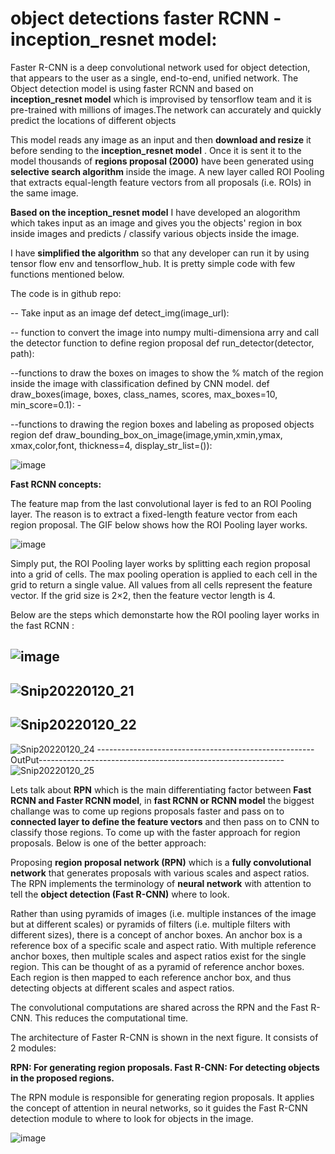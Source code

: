 # object detections faster RCNN - inception_resnet model:

Faster R-CNN is a deep convolutional network used for object detection, that appears to the user as a single, end-to-end, unified network.
The Object detection model is using faster RCNN and based on **inception_resnet model** which is improvised by tensorflow team and it is pre-trained with millions of images.The network can accurately and quickly predict the locations of different objects

This model reads any image as an input and then **download and resize** it before sending to the **inception_resnet model** . Once it is sent it to the model thousands of **regions proposal (2000)**  have been generated using **selective search algorithm** inside the image. A new layer called ROI Pooling that extracts equal-length feature vectors from all proposals (i.e. ROIs) in the same image.

**Based on the inception_resnet model** I have developed an alogorithm which takes input as an image and gives you the objects' region in box inside images and predicts / classify various objects inside the image.


I have **simplified the algorithm** so that any developer can run it by using tensor flow env and tensorflow_hub. It is pretty simple code with few functions mentioned below.

The code is in github repo:


-- Take input as an image
def detect_img(image_url):

-- function to convert the image into numpy multi-dimensiona arry and call the detector function to define region proposal
def run_detector(detector, path):

--functions to draw the boxes on images to show the % match of the region inside the image with classification defined by CNN model.
def draw_boxes(image, boxes, class_names, scores, max_boxes=10, min_score=0.1): - 

--functions to drawing the region boxes and labeling as proposed objects region
def draw_bounding_box_on_image(image,ymin,xmin,ymax, xmax,color,font, thickness=4, display_str_list=()):

![image](https://user-images.githubusercontent.com/2432102/150046416-612d0802-2ebc-4291-8751-92746aa73eec.png)


**Fast RCNN concepts:**

The feature map from the last convolutional layer is fed to an ROI Pooling layer. The reason is to extract a fixed-length feature vector from each region proposal. The GIF below shows how the ROI Pooling layer works.



![image](https://user-images.githubusercontent.com/2432102/150331485-c298e1b5-9f9d-4f38-81e6-329c01fbefb7.png)


Simply put, the ROI Pooling layer works by splitting each region proposal into a grid of cells. The max pooling operation is applied to each cell in the grid to return a single value. All values from all cells represent the feature vector. If the grid size is 2×2, then the feature vector length is 4.

Below are the steps which demonstarte how the ROI pooling layer works in the fast RCNN :

![image](https://user-images.githubusercontent.com/2432102/150331554-2fbf89a6-370c-478d-b828-d4cfeeeb0429.png)
-------------------------------------------------------------------------------------------------------------------
![Snip20220120_21](https://user-images.githubusercontent.com/2432102/150337295-fa21c98b-8f30-424e-8f25-394d7b0b02cf.png)
-------------------------------------------------------------------------------------------------------------------
![Snip20220120_22](https://user-images.githubusercontent.com/2432102/150337309-bc0af853-a863-484a-8202-efa8f538d22d.png)
-------------------------------------------------------------------------------------------------------------------
![Snip20220120_24](https://user-images.githubusercontent.com/2432102/150337324-a93058cc-d56a-4116-851c-d5ab9ffc35e2.png)
------------------------------------------------------OutPut-------------------------------------------------------------
![Snip20220120_25](https://user-images.githubusercontent.com/2432102/150337337-d60f6a73-38b1-450a-8c37-57c1952b37bb.png)



Lets talk about **RPN** which is the main differentiating factor between **Fast RCNN and Faster RCNN model**, in **fast RCNN or RCNN model** the biggest challange was to come up regions proposals faster and pass on to **connected layer to define the feature vectors** and then pass on to CNN to classify those regions. To come up with the faster approach for region proposals. Below is one of the better approach: 

Proposing **region proposal network (RPN)** which is a **fully convolutional network** that generates proposals with various scales and aspect ratios. The RPN implements the terminology of **neural network** with attention to tell the **object detection (Fast R-CNN)** where to look.

Rather than using pyramids of images (i.e. multiple instances of the image but at different scales) or pyramids of filters (i.e. multiple filters with different sizes), there is a concept of anchor boxes. An anchor box is a reference box of a specific scale and aspect ratio. With multiple reference anchor boxes, then multiple scales and aspect ratios exist for the single region. This can be thought of as a pyramid of reference anchor boxes. Each region is then mapped to each reference anchor box, and thus detecting objects at different scales and aspect ratios.

The convolutional computations are shared across the RPN and the Fast R-CNN. This reduces the computational time.

The architecture of Faster R-CNN is shown in the next figure. It consists of 2 modules:

**RPN: For generating region proposals.
Fast R-CNN: For detecting objects in the proposed regions.**

The RPN module is responsible for generating region proposals. It applies the concept of attention in neural networks, so it guides the Fast R-CNN detection module to where to look for objects in the image.


![image](https://user-images.githubusercontent.com/2432102/150366250-3a2f44f6-aaf1-4fad-b705-6337d03d6b65.png)


